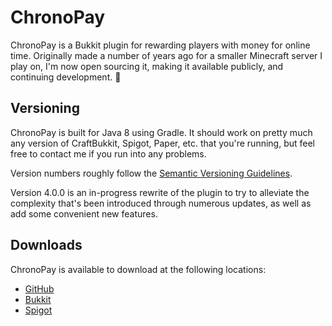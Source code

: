 # ChronoPay

ChronoPay is a Bukkit plugin for rewarding players with money for online time.
Originally made a number of years ago for a smaller Minecraft server I play on,
I'm now open sourcing it, making it available publicly, and continuing development. 🎉

## Versioning

ChronoPay is built for Java 8 using Gradle.
It should work on pretty much any version of CraftBukkit, Spigot, Paper, etc. that you're running,
but feel free to contact me if you run into any problems.

Version numbers roughly follow the [Semantic Versioning Guidelines](https://semver.org).

Version 4.0.0 is an in-progress rewrite of the plugin to try to alleviate the complexity that's
been introduced through numerous updates, as well as add some convenient new features.

## Downloads

ChronoPay is available to download at the following locations:
- [GitHub](https://github.com/syndek/chronopay/releases)
- [Bukkit](https://dev.bukkit.org/projects/chronopay)
- [Spigot](https://www.spigotmc.org/resources/chronopay.84186)